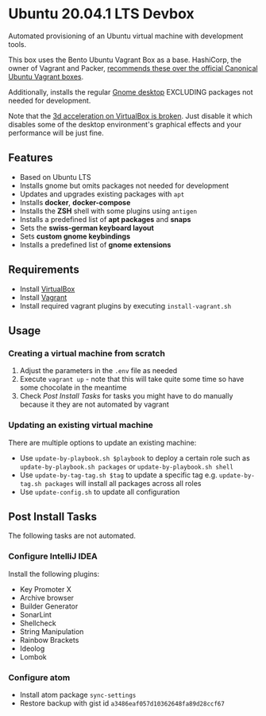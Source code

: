 # Ubuntu 20.04.1 LTS Devbox

Automated provisioning of an Ubuntu virtual machine with development tools.

This box uses the Bento Ubuntu Vagrant Box as a base. HashiCorp, the owner of Vagrant and Packer, [recommends these over the official Canonical Ubuntu Vagrant boxes](https://www.vagrantup.com/docs/boxes#official-boxes).

Additionally, installs the regular [Gnome desktop](https://packages.ubuntu.com/focal/ubuntu-gnome-desktop) EXCLUDING packages not needed for development.

Note that the [3d acceleration on VirtualBox is broken](https://askubuntu.com/questions/1035410/ubuntu-18-04-gnome-hangs-on-virtualbox-with-3d-acceleration-enabled). Just disable it which disables some of the desktop environment's graphical effects and your performance will be just fine.

## Features
* Based on Ubuntu LTS
* Installs gnome but omits packages not needed for development
* Updates and upgrades existing packages with `apt`
* Installs __docker__, __docker-compose__
* Installs the __ZSH__  shell with some plugins using `antigen`
* Installs a predefined list of __apt packages__ and __snaps__
* Sets the __swiss-german keyboard layout__
* Sets __custom gnome keybindings__
* Installs a predefined list of __gnome extensions__

## Requirements
* Install [VirtualBox](https://www.virtualbox.org)
* Install [Vagrant](https://www.vagrantup.com/)
* Install required vagrant plugins by executing `install-vagrant.sh`

## Usage

### Creating a virtual machine from scratch

1. Adjust the parameters in the `.env` file as needed
1. Execute `vagrant up` - note that this will take quite some time so have some chocolate in the meantime
1. Check *Post Install Tasks* for tasks you might have to do manually because it they are not automated by vagrant

### Updating an existing virtual machine

There are multiple options to update an existing machine:

* Use `update-by-playbook.sh $playbook` to deploy a certain role such as `update-by-playbook.sh packages` or `update-by-playbook.sh shell`
* Use `update-by-tag-tag.sh $tag` to update a specific tag e.g. `update-by-tag.sh packages` will install all packages across all roles
* Use `update-config.sh` to update all configuration

## Post Install Tasks

The following tasks are not automated.

### Configure IntelliJ IDEA
Install the following plugins:

* Key Promoter X
* Archive browser
* Builder Generator
* SonarLint
* Shellcheck
* String Manipulation
* Rainbow Brackets
* Ideolog
* Lombok

### Configure atom
* Install atom package `sync-settings`
* Restore backup with gist id `a3486eaf057d10362648fa89d28ccf67`
